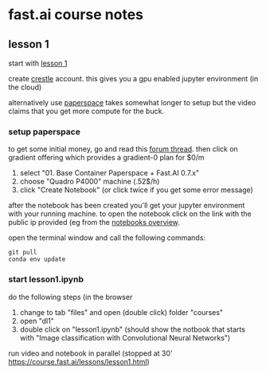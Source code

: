 # fast.ai course notes

## lesson 1

start with [lesson 1](https://course.fast.ai/lessons/lesson1.html)

create [crestle](https://www.crestle.ai) account. this gives you a gpu enabled jupyter environment (in the cloud)

alternatively use [paperspace]() takes somewhat longer to setup but the video claims that you get more compute for the buck.

### setup paperspace

to get some initial money, go and read this [forum thread](https://forums.fast.ai/t/paperspace-referral-link/9323). 
then click on gradient offering which provides a gradient-0 plan for $0/m

1. select "01. Base Container Paperspace + Fast.AI 0.7.x"
2. choose "Quadro P4000" machine (.52$/h)
3. click "Create Notebook" (or click twice if you get some error message)

after the notebook has been created you'll get your jupyter environment with your running machine. to open the notebook click on the link with the public ip provided (eg from the [notebooks overview](https://www.paperspace.com/console/notebooks).

open the terminal window and call the following commands:

```
git pull
conda env update
```

### start lesson1.ipynb

do the following steps (in the browser 

1. change to tab "files" and open (double click) folder "courses"
2. open "dl1"
3. double click on "lesson1.ipynb" (should show the notbook that starts with "Image classification with Convolutional Neural Networks")

run video and notebook in parallel (stopped at 30' https://course.fast.ai/lessons/lesson1.html)
